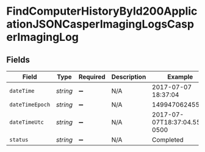 # FindComputerHistoryById200ApplicationJSONCasperImagingLogsCasperImagingLog


## Fields

| Field                        | Type                         | Required                     | Description                  | Example                      |
| ---------------------------- | ---------------------------- | ---------------------------- | ---------------------------- | ---------------------------- |
| `dateTime`                   | *string*                     | :heavy_minus_sign:           | N/A                          | 2017-07-07 18:37:04          |
| `dateTimeEpoch`              | *string*                     | :heavy_minus_sign:           | N/A                          | 1499470624555                |
| `dateTimeUtc`                | *string*                     | :heavy_minus_sign:           | N/A                          | 2017-07-07T18:37:04.555-0500 |
| `status`                     | *string*                     | :heavy_minus_sign:           | N/A                          | Completed                    |